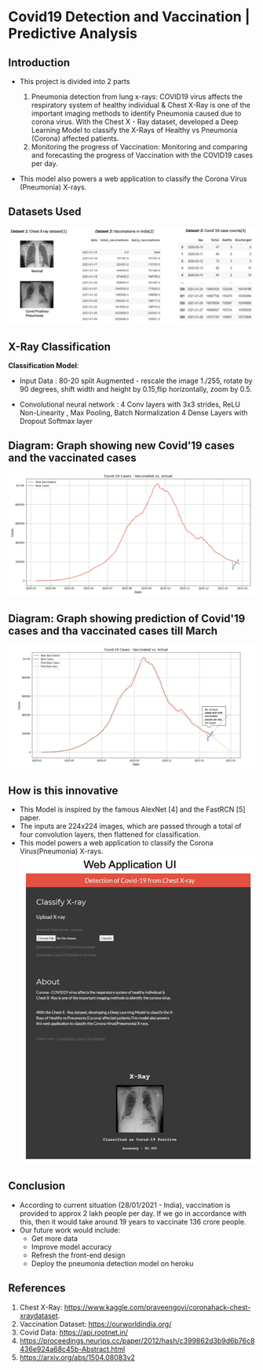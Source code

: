 # Covid19 Detection and Vaccination | Predictive Analysis

## Introduction


- This project is divided into 2 parts
  1. Pneumonia detection from lung x-rays: COVID19 virus affects the respiratory system of healthy individual & Chest X-Ray is one of the important imaging methods      to identify Pneumonia caused due to corona virus. With the Chest X - Ray dataset, developed a Deep Learning Model to classify the X-Rays of Healthy vs              Pneumonia (Corona) affected patients.
  2. Monitoring the progress of Vaccination: Monitoring and comparing and forecasting the progress of Vaccination with the COVID19 cases per day.

- This model also powers a web application to classify the Corona Virus (Pneumonia) X-rays.


## Datasets Used
![](demo/1.png)


## X-Ray Classification
**Classification Model**:
- Input Data :
  80-20 split
  Augmented - rescale the image 1./255, rotate by 90 degrees, shift width and height by 0.15,flip horizontally, zoom by 0.5.

- Convolutional neural network :
  4 Conv layers with 3x3 strides, ReLU Non-Linearity , Max Pooling, Batch Normalization 4 Dense Layers with Dropout
  Softmax layer
  
## Diagram: Graph showing new Covid'19 cases and the vaccinated cases
![](demo/2.png)

## Diagram: Graph showing prediction of Covid'19 cases and tha vaccinated cases till March
![](demo/3.png)

## How is this innovative
- This Model is inspired by the famous AlexNet [4] and the FastRCN [5] paper.
- The inputs are 224x224 images, which are passed through a total of four convolution layers, then flattened for classification.
- This model powers a web application to classify the Corona Virus(Pneumonia) X-rays.
![](demo/4.png)

## Conclusion
- According to current situation (28/01/2021 - India), vaccination is provided to approx 2 lakh people per day. If we go in accordance with this, then it would take around 19 years to vaccinate 136 crore people.
- Our future work would include:
  - Get more data
  - Improve model accuracy
  - Refresh the front-end design
  - Deploy the pneumonia detection model on heroku

## References
1. Chest X-Ray: https://www.kaggle.com/praveengovi/coronahack-chest-xraydataset.
2. Vaccination Dataset: https://ourworldindia.org/
3. Covid Data: https://api.rootnet.in/
4. https://proceedings.neurips.cc/paper/2012/hash/c399862d3b9d6b76c8436e924a68c45b-Abstract.html
5. https://arxiv.org/abs/1504.08083v2
